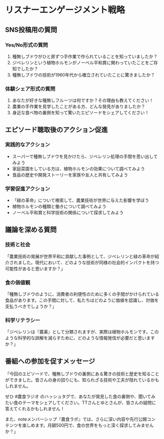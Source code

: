 # リスナーエンゲージメント戦略

## SNS投稿用の質問

### Yes/No形式の質問
1. 種無しブドウがひと房ずつ手作業で作られていることを知っていましたか？
2. ジベレリンという植物ホルモンがノーベル平和賞に関わっていたことをご存知でしたか？
3. 種無しブドウの技術が1960年代から確立されていたことに驚きましたか？

### 体験シェア形式の質問
1. あなたが好きな種無しフルーツは何ですか？その理由も教えてください！
2. 農業の手作業を見学したことがある方、どんな発見がありましたか？
3. 身近な食べ物の裏側を知って驚いたエピソードをシェアしてください！

## エピソード聴取後のアクション促進

### 実践的なアクション
- スーパーで種無しブドウを見かけたら、ジベレリン処理の手間を思い出してみよう
- 家庭菜園をしている方は、植物ホルモンの効果について調べてみよう
- 食品の歴史や開発ストーリーを家族や友人と共有してみよう

### 学習促進アクション
- 「緑の革命」について検索して、農業技術が世界に与えた影響を学ぼう
- 植物ホルモンの種類と働きについて調べてみよう
- ノーベル平和賞と科学技術の関係について探求してみよう

## 議論を深める質問

### 技術と社会
「農業技術の発展が世界平和に貢献した事例として、ジベレリンと緑の革命が紹介されました。現代において、どのような技術が同様の社会的インパクトを持つ可能性があると思いますか？」

### 食の価値観
「種無しブドウのように、消費者の利便性のために多くの手間がかけられている食品があります。この手間に対して、私たちはどのように価値を認識し、対価を支払うべきでしょうか？」

### 科学リテラシー
「ジベレリンは『農薬』として分類されますが、実際は植物ホルモンです。このような科学的な誤解を減らすために、どのような情報発信が必要だと思いますか？」

## 番組への参加を促すメッセージ

「今回のエピソードで、種無しブドウの裏側にある驚きの技術と歴史を知ることができました。皆さんの身の回りにも、知られざる技術や工夫が隠れているかもしれません。

ぜひ #農食ラジオ のハッシュタグで、あなたが発見した食の裏側や、聞いてみたい食のテーマをシェアしてください。TTさんとゆとさんが、皆さんの疑問に答えてくれるかもしれません！

また、noteメンバーシップ『農食ラボ』では、さらに深い内容や先行公開コンテンツを楽しめます。月額500円で、食の世界をもっと深く探求してみませんか？」